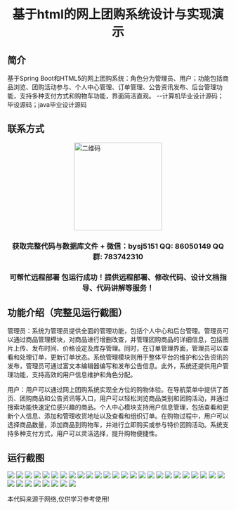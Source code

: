 <p><h1 align="center">基于html的网上团购系统设计与实现演示</h1></p>

## 简介
基于Spring Boot和HTML5的网上团购系统：角色分为管理员、用户；功能包括商品浏览、团购活动参与、个人中心管理、订单管理、公告资讯发布、后台管理功能，支持多种支付方式和购物车功能，界面简洁直观。    --计算机毕业设计源码；毕设源码；java毕业设计源码


## 联系方式
<img src="https://bs-1329754181.cos.ap-shanghai.myqcloud.com/wx.jpg" alt="二维码" style="display: block; margin: 0 auto;" width="200px">
<p><h3 align="center">获取完整代码与数据库文件 + 微信：bysj5151 QQ: 86050149 QQ群: 783742310</h3></p>
<p><h3 align="center">可帮忙远程部署 包运行成功！提供远程部署、修改代码、设计文档指导、代码讲解等服务！</h3></p>

## 功能介绍（完整见运行截图）
管理员：系统为管理员提供全面的管理功能，包括个人中心和后台管理。管理员可以通过商品管理模块，对商品进行增删改查，并管理团购商品的详细信息，包括图片上传、发布时间、价格设定及库存管理。同时，在订单管理界面，管理员可以查看和处理订单，更新订单状态。系统管理模块则用于整体平台的维护和公告资讯的发布，管理员可通过富文本编辑器编写和发布公告信息。此外，系统还提供用户管理功能，支持高效的用户信息维护和角色分配。

用户：用户可以通过网上团购系统实现全方位的购物体验。在导航菜单中提供了首页、团购商品和公告资讯等入口，用户可以轻松浏览商品类别和团购活动，并通过搜索功能快速定位感兴趣的商品。个人中心模块支持用户信息管理，包括查看和更新个人信息、添加和管理收货地址以及查看和组织订单。在购物过程中，用户可以选择商品数量，添加商品到购物车，并进行立即购买或参与特价团购活动。系统支持多种支付方式，用户可以灵活选择，提升购物便捷性。


## 运行截图
![](https://bs-1329754181.cos.ap-shanghai.myqcloud.com/spring/OnlineGroupBuyingSystemBasedOnHtml5/img/001.jpg)
![](https://bs-1329754181.cos.ap-shanghai.myqcloud.com/spring/OnlineGroupBuyingSystemBasedOnHtml5/img/002.jpg)
![](https://bs-1329754181.cos.ap-shanghai.myqcloud.com/spring/OnlineGroupBuyingSystemBasedOnHtml5/img/003.jpg)
![](https://bs-1329754181.cos.ap-shanghai.myqcloud.com/spring/OnlineGroupBuyingSystemBasedOnHtml5/img/004.jpg)
![](https://bs-1329754181.cos.ap-shanghai.myqcloud.com/spring/OnlineGroupBuyingSystemBasedOnHtml5/img/005.jpg)
![](https://bs-1329754181.cos.ap-shanghai.myqcloud.com/spring/OnlineGroupBuyingSystemBasedOnHtml5/img/006.jpg)
![](https://bs-1329754181.cos.ap-shanghai.myqcloud.com/spring/OnlineGroupBuyingSystemBasedOnHtml5/img/007.jpg)
![](https://bs-1329754181.cos.ap-shanghai.myqcloud.com/spring/OnlineGroupBuyingSystemBasedOnHtml5/img/008.jpg)
![](https://bs-1329754181.cos.ap-shanghai.myqcloud.com/spring/OnlineGroupBuyingSystemBasedOnHtml5/img/009.jpg)
![](https://bs-1329754181.cos.ap-shanghai.myqcloud.com/spring/OnlineGroupBuyingSystemBasedOnHtml5/img/010.jpg)
![](https://bs-1329754181.cos.ap-shanghai.myqcloud.com/spring/OnlineGroupBuyingSystemBasedOnHtml5/img/011.jpg)
![](https://bs-1329754181.cos.ap-shanghai.myqcloud.com/spring/OnlineGroupBuyingSystemBasedOnHtml5/img/012.jpg)
![](https://bs-1329754181.cos.ap-shanghai.myqcloud.com/spring/OnlineGroupBuyingSystemBasedOnHtml5/img/013.jpg)
![](https://bs-1329754181.cos.ap-shanghai.myqcloud.com/spring/OnlineGroupBuyingSystemBasedOnHtml5/img/014.jpg)
![](https://bs-1329754181.cos.ap-shanghai.myqcloud.com/spring/OnlineGroupBuyingSystemBasedOnHtml5/img/015.jpg)
![](https://bs-1329754181.cos.ap-shanghai.myqcloud.com/spring/OnlineGroupBuyingSystemBasedOnHtml5/img/016.jpg)
![](https://bs-1329754181.cos.ap-shanghai.myqcloud.com/spring/OnlineGroupBuyingSystemBasedOnHtml5/img/017.jpg)
![](https://bs-1329754181.cos.ap-shanghai.myqcloud.com/spring/OnlineGroupBuyingSystemBasedOnHtml5/img/018.jpg)
![](https://bs-1329754181.cos.ap-shanghai.myqcloud.com/spring/OnlineGroupBuyingSystemBasedOnHtml5/img/019.jpg)
![](https://bs-1329754181.cos.ap-shanghai.myqcloud.com/spring/OnlineGroupBuyingSystemBasedOnHtml5/img/020.jpg)
![](https://bs-1329754181.cos.ap-shanghai.myqcloud.com/spring/OnlineGroupBuyingSystemBasedOnHtml5/img/021.jpg)
![](https://bs-1329754181.cos.ap-shanghai.myqcloud.com/spring/OnlineGroupBuyingSystemBasedOnHtml5/img/022.jpg)
![](https://bs-1329754181.cos.ap-shanghai.myqcloud.com/spring/OnlineGroupBuyingSystemBasedOnHtml5/img/023.jpg)
![](https://bs-1329754181.cos.ap-shanghai.myqcloud.com/spring/OnlineGroupBuyingSystemBasedOnHtml5/img/024.jpg)
![](https://bs-1329754181.cos.ap-shanghai.myqcloud.com/spring/OnlineGroupBuyingSystemBasedOnHtml5/img/025.jpg)
![](https://bs-1329754181.cos.ap-shanghai.myqcloud.com/spring/OnlineGroupBuyingSystemBasedOnHtml5/img/026.jpg)
![](https://bs-1329754181.cos.ap-shanghai.myqcloud.com/spring/OnlineGroupBuyingSystemBasedOnHtml5/img/027.jpg)
![](https://bs-1329754181.cos.ap-shanghai.myqcloud.com/spring/OnlineGroupBuyingSystemBasedOnHtml5/img/028.jpg)
![](https://bs-1329754181.cos.ap-shanghai.myqcloud.com/spring/OnlineGroupBuyingSystemBasedOnHtml5/img/029.jpg)
![](https://bs-1329754181.cos.ap-shanghai.myqcloud.com/spring/OnlineGroupBuyingSystemBasedOnHtml5/img/030.jpg)
![](https://bs-1329754181.cos.ap-shanghai.myqcloud.com/spring/OnlineGroupBuyingSystemBasedOnHtml5/img/031.jpg)
![](https://bs-1329754181.cos.ap-shanghai.myqcloud.com/spring/OnlineGroupBuyingSystemBasedOnHtml5/img/032.jpg)
![](https://bs-1329754181.cos.ap-shanghai.myqcloud.com/spring/OnlineGroupBuyingSystemBasedOnHtml5/img/033.jpg)

<p>本代码来源于网络,仅供学习参考使用!</p>
